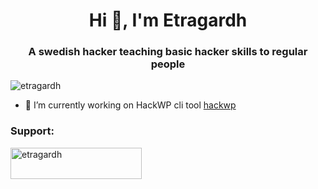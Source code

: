 <h1 align="center">Hi 👋, I'm Etragardh</h1>
<h3 align="center">A swedish hacker teaching basic hacker skills to regular people</h3>

<p align="left"> <img src="https://komarev.com/ghpvc/?username=etragardh&label=Profile%20views&color=0e75b6&style=flat" alt="etragardh" /> </p>

- 🔭 I’m currently working on HackWP cli tool [hackwp](https://github.com/etragardh/hackwp)

<h3 align="left">Support:</h3>
<p><a href="https://www.buymeacoffee.com/etragardh"> <img align="left" src="https://cdn.buymeacoffee.com/buttons/v2/default-yellow.png" height="50" width="210" alt="etragardh" /></a></p><br><br>


<!--
**etragardh/etragardh** is a ✨ _special_ ✨ repository because its `README.md` (this file) appears on your GitHub profile.

Here are some ideas to get you started:

- 🔭 I’m currently working on ...
- 🌱 I’m currently learning ...
- 👯 I’m looking to collaborate on ...
- 🤔 I’m looking for help with ...
- 💬 Ask me about ...
- 📫 How to reach me: ...
- 😄 Pronouns: ...
- ⚡ Fun fact: ...
-->
